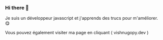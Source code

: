 ### Hi there 👋

Je suis un développeur javascript et j'apprends des trucs pour m'améliorer. 😋

Vous pouvez également visiter ma page en cliquant ( vishnugopy.dev )
